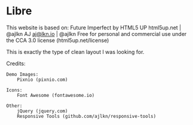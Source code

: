 # Libre
This website is based on:
Future Imperfect by HTML5 UP
html5up.net | @ajlkn
AJ
aj@lkn.io | @ajlkn
Free for personal and commercial use under the CCA 3.0 license (html5up.net/license)

This is exactly the type of clean layout I was looking for.


Credits:

	Demo Images:
		Pixnio (pixnio.com)

	Icons:
		Font Awesome (fontawesome.io)

	Other:
		jQuery (jquery.com)
		Responsive Tools (github.com/ajlkn/responsive-tools)
